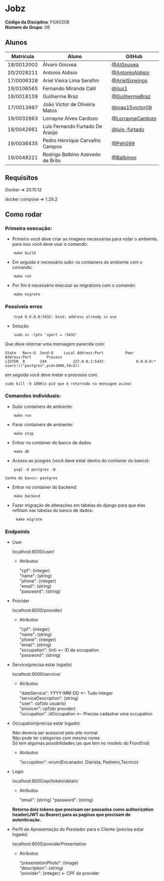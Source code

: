 # Jobz

**Código da Disciplina**: FGA0208<br>
**Número do Grupo**: 06<br>

## Alunos

| Matrícula  | Aluno                            | GitHub                                                 |
| ---------- | -------------------------------- | ------------------------------------------------------ |
| 18/0012002 | Álvaro Gouvea                    | [@AlGouvea](https://github.com/AlGouvea)               |
| 20/2028211 | Antonio Aldisio                  | [@AntonioAldisio](https://github.com/AntonioAldisio)   |
| 17/0006328 | Ariel Vieira Lima Serafim        | [@ArielSixwings](https://github.com/ArielSixwings)     |
| 19/0106565 | Fernando Miranda Calil           | [@ilus1](https://github.com/ilus1)                     |
| 18/0018159 | Guilherme Braz                   | [@GuilhermeBraz](https://github.com/GuilhermeBraz)     |
| 17/0013987 | João Victor de Oliveira Matos    | [@joao15victor08](https://github.com/joao15victor08)   |
| 19/0032863 | Lorrayne Alves Cardozo           | [@LorrayneCardozo](https://github.com/LorrayneCardozo) |
| 18/0042661 | Luis Fernando Furtado De Araújo  | [@luis-furtado](https://github.com/luis-furtado)       |
| 19/0036435 | Pedro Henrique Carvalho Campos   | [@Peh099](https://github.com/Peh099)                   |
| 19/0048221 | Rodrigo Balbino Azevedo de Brito | [@Balbinoo](https://github.com/Balbinoo)               |


## Requisitos

Docker => 20.10.12

docker compose => 1.29.2

## Como rodar
### Primeira execução:

- Primeiro você deve criar as imagens necessárias para rodar o ambiente, para isso você deve usar o comando:

```
    make build
```

- Em seguida é necessário subir os containers do ambiente com o comando:
```
    make run
```

- Por fim é necessário executar as migrations com o comando:
```
    make migrate
```

### Possiveis erros
```
    tcp4 0.0.0.0:5432: bind: address already in use
```

- Solução
```
    sudo ss -lptn 'sport = :5432'
```
Que deve retornar uma mensagem parecida com:
```
State   Recv-Q  Send-Q     Local Address:Port          Peer Address:Port       Process
LISTEN  0       244            127.0.0.1:5432               0.0.0.0:*           users:(("postgres",pid=1006,fd=3))
```
em seguida você deve matar o processo com:
```
sudo kill -9 1006(o pid que é retornado na mensagem acima)
```

### Comandos individuais:

- Subir containers de ambiente:
```
    make run
```

- Parar containers de ambiente:
```
    make stop
```

- Entrar no container do banco de dados
```
    make db
```
- Acesso ao posgres (você deve estar dentro do container do banco):
```
    psql -U postgres -W
```
    Senha do banco: postgres


- Entrar no container do backend:
```
    make backend
```

- Fazer migração de alterações em tabelas do django para que elas reflitam nas tabelas do banco de dados:
```
     make migrate
```

### Endpoints

- User

    localhost:8000/user/

    - Atributos

        "cpf": (integer)<br>
        "name": (string)<br>
        "phone": (integer)<br>
        "email": (string)<br>
        "password": (string)

- Provider

    localhost:8000/provider/

    - Atributos

        "cpf": (integer)<br>
        "name": (string)<br>
        "phone": (integer)<br>
        "email": (string)<br>
        "occupation": (int) <-- ID da occupation<br>
        "password": (string)

- Service(precisa estar logado)

    localhost:8000/service/

    - Atributos

        "dateService": YYYY-MM-DD  <-- Tudo integer<br>
        "serviceDescription": (string)<br>
        "user": cpf(do usuário)<br>
        "provicer": cpf(do provider)<br>
        "occupation": idOccupation <-- Precisa cadastrar uma occupation

- Occupation(precisa estar logado)

    Não deveria ser acessivel pelo site normal<br>
    Não pode ter categorias com mesmo nome<br>
    Só tem algumas possibilidades (as que tem no modelo do FrontEnd)

    - Atributos

        "occupation": enum(Encanador, Diarista, Pedreiro,Tecnico)

- Login

    localhost:8000/api/token/obtain/

    - Atributos

        "email": (string)
        "password": (string)

    **Retorna dois tokens que precisam ser passados como authorization header(JWT ou Bearer) para as paginas que precisam de autenticação.**

- Perfil de Apresentação do Prestador para o Cliente (precisa estar logado)

    localhost:8000/providerPresentation

    - Atributos

        "presentationPhoto": (image)<br>
        "description": (string)<br>
        "provider": (integer) <- CPF do provider<br>
